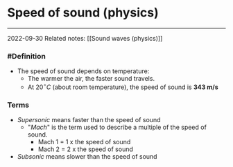 # Speed of sound (physics)
---
2022-09-30
Related notes: [[Sound waves (physics)]]

### #Definition
- The speed of sound depends on temperature:
	- The warmer the air, the faster sound travels.
	- At $20^\circ C$ (about room temperature), the speed of sound is **343 m/s**

### Terms
- *Supersonic* means faster than the speed of sound
	- "*Mach*" is the term used to describe a multiple of the speed of sound.
		- Mach 1 = 1 x the speed of sound
		- Mach 2 = 2 x the speed of sound
- *Subsonic* means slower than the speed of sound